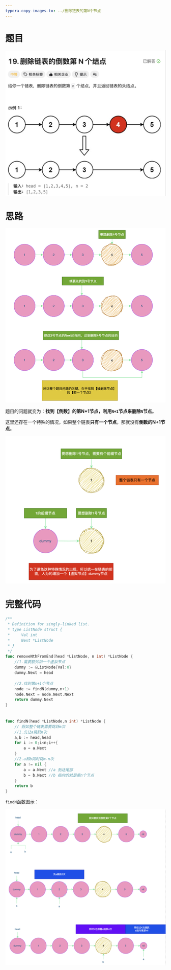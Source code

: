 ```yaml
---
typora-copy-images-to: ../删除链表的第N个节点
---
```


# 题目

![](./image-20231120172918863.png)

# 思路

![](./image-20231120174028000.png)

题目的问题就变为：**找到【倒数】的第N+1节点，利用`N+1`节点来删除`N`节点**。

这里还存在一个特殊的情况，如果整个链表**只有一个节点**，那就没有**倒数的N+1节点**。

![](./image-20231120175327273.png)

# 完整代码

```go
/**
 * Definition for singly-linked list.
 * type ListNode struct {
 *     Val int
 *     Next *ListNode
 * }
 */
func removeNthFromEnd(head *ListNode, n int) *ListNode {
    //1.需要额外加一个虚拟节点
    dummy := &ListNode{Val:0}
    dummy.Next = head

    //2.找到第n+1个节点
    node := findN(dummy,n+1) 
    node.Next = node.Next.Next
    return dummy.Next
}


func findN(head *ListNode,n int) *ListNode {
  	// 假如整个链表需要跳跃m次
  	//1.先让a跳跃n次
    a,b := head,head
    for i := 0;i<n;i++{
        a = a.Next
    }
  	//2.a和b同时跳m-n次
    for a != nil {
        a = a.Next //a 到达尾部
        b = b.Next //b 指向的就是第n个节点
    }
    return b
}
```



`findN`函数图示：

![](./image-20231120180659444.png)

